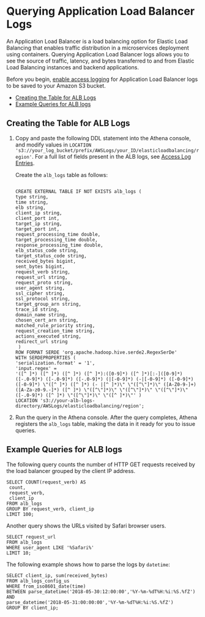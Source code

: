 # Querying Application Load Balancer Logs<a name="application-load-balancer-logs"></a>

An Application Load Balancer is a load balancing option for Elastic Load Balancing that enables traffic distribution in a microservices deployment using containers\. Querying Application Load Balancer logs allows you to see the source of traffic, latency, and bytes transferred to and from Elastic Load Balancing instances and backend applications\.

Before you begin, [enable access logging](http://docs.aws.amazon.com/elasticloadbalancing/latest/application/load-balancer-access-logs.html#enable-access-logging) for Application Load Balancer logs to be saved to your Amazon S3 bucket\.
+  [Creating the Table for ALB Logs](#create-alb-table) 
+  [Example Queries for ALB logs](#query-alb-logs-examples) 

## Creating the Table for ALB Logs<a name="create-alb-table"></a>

1. Copy and paste the following DDL statement into the Athena console, and modify values in `LOCATION 's3://your_log_bucket/prefix/AWSLogs/your_ID/elasticloadbalancing/region'`\. For a full list of fields present in the ALB logs, see [Access Log Entries](http://docs.aws.amazon.com/elasticloadbalancing/latest/application/load-balancer-access-logs.html#access-log-entry-format)\. 

   Create the `alb_logs` table as follows:

   ```
    
   CREATE EXTERNAL TABLE IF NOT EXISTS alb_logs (  
   type string,  
   time string,  
   elb string,  
   client_ip string,  
   client_port int,  
   target_ip string,  
   target_port int,  
   request_processing_time double,  
   target_processing_time double,  
   response_processing_time double,  
   elb_status_code string,  
   target_status_code string,  
   received_bytes bigint,  
   sent_bytes bigint,  
   request_verb string,  
   request_url string,  
   request_proto string, 
   user_agent string,  
   ssl_cipher string,  
   ssl_protocol string,  
   target_group_arn string,  
   trace_id string,  
   domain_name string,  
   chosen_cert_arn string, 
   matched_rule_priority string,  
   request_creation_time string, 
   actions_executed string,
   redirect_url string
    )
   ROW FORMAT SERDE 'org.apache.hadoop.hive.serde2.RegexSerDe'
   WITH SERDEPROPERTIES (
   'serialization.format' = '1',
   'input.regex' =
   '([^ ]*) ([^ ]*) ([^ ]*) ([^ ]*):([0-9]*) ([^ ]*)[:-]([0-9]*) ([-.0-9]*) ([-.0-9]*) ([-.0-9]*) (|[-0-9]*) (-|[-0-9]*) ([-0-9]*) ([-0-9]*) \"([^ ]*) ([^ ]*) (- |[^ ]*)\" \"([^\"]*)\" ([A-Z0-9-]+) ([A-Za-z0-9.-]*) ([^ ]*) \"([^\"]*)\" \"([^\"]*)\" \"([^\"]*)\" ([-.0-9]*) ([^ ]*) \"([^\"]*)\" \"([^ ]*)\"' ) 
   LOCATION 's3://your-alb-logs-directory/AWSLogs/elasticloadbalancing/region';
   ```

1. Run the query in the Athena console\. After the query completes, Athena registers the `alb_logs` table, making the data in it ready for you to issue queries\.

## Example Queries for ALB logs<a name="query-alb-logs-examples"></a>

The following query counts the number of HTTP GET requests received by the load balancer grouped by the client IP address\.

```
SELECT COUNT(request_verb) AS
 count,
 request_verb,
 client_ip
FROM alb_logs
GROUP BY request_verb, client_ip
LIMIT 100;
```

Another query shows the URLs visited by Safari browser users\.

```
SELECT request_url
FROM alb_logs
WHERE user_agent LIKE '%Safari%'
LIMIT 10;
```

The following example shows how to parse the logs by `datetime`:

```
SELECT client_ip, sum(received_bytes)
FROM alb_logs_config_us
WHERE from_iso8601_date(time)
BETWEEN parse_datetime('2018-05-30:12:00:00','%Y-%m-%dT%H:%i:%S.%fZ')
AND
parse_datetime('2018-05-31:00:00:00','%Y-%m-%dT%H:%i:%S.%fZ')
GROUP BY client_ip;
```
